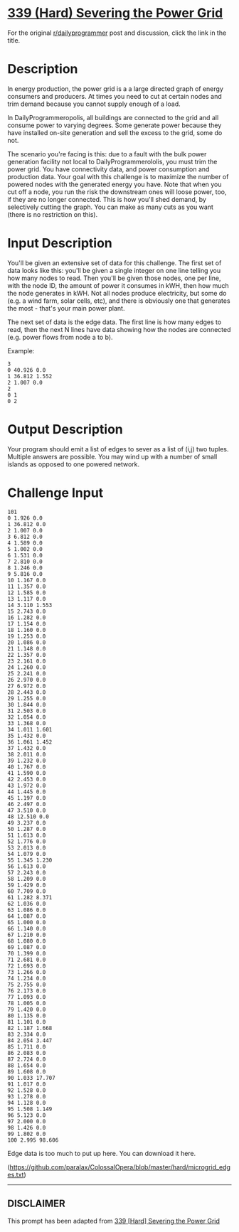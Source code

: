 # [339 (Hard) Severing the Power Grid](https://www.reddit.com/r/dailyprogrammer/comments/7c4bju/20171110_challenge_339_hard_severing_the_power/)

For the original [r/dailyprogrammer](https://www.reddit.com/r/dailyprogrammer/) post and discussion, click the link in the title.

# Description
In energy production, the power grid is a a large directed graph of energy consumers and producers. At times you need to cut at certain nodes and trim demand because you cannot supply enough of a load. 

In DailyProgrammeropolis, all buildings are connected to the grid and all consume power to varying degrees. Some generate power because they have installed on-site generation and sell the excess to the grid, some do not.

The scenario you're facing is this: due to a fault with the bulk power generation facility not local to DailyProgrammerololis, you must trim the power grid. You have connectivity data, and power consumption and production data. Your goal with this challenge is to maximize the number of powered nodes with the generated energy you have. Note that when you cut off a node, you run the risk the downstream ones will loose power, too, if they are no longer connected. This is how you'll shed demand, by selectively cutting the graph. You can make as many cuts as you want (there is no restriction on this). 

# Input Description
You'll be given an extensive set of data for this challenge. The first set of data looks like this: you'll be given a single integer on one line telling you how many nodes to read. Then you'll be given those nodes, one per line, with the node ID, the amount of power it consumes in kWH, then how much the node generates in kWH. Not all nodes produce electricity, but some do (e.g. a wind farm, solar cells, etc), and there is obviously one that generates the most - that's your main power plant.

The next set of data is the edge data. The first line is how many edges to read, then the next N lines have data showing how the nodes are connected (e.g. power flows from node a to b). 

Example:


```
3
0 40.926 0.0
1 36.812 1.552
2 1.007 0.0
2
0 1
0 2
```
# Output Description
Your program should emit a list of edges to sever as a list of (i,j) two tuples. Multiple answers are possible. You may wind up with a number of small islands as opposed to one powered network.

# Challenge Input

```
101
0 1.926 0.0
1 36.812 0.0
2 1.007 0.0
3 6.812 0.0
4 1.589 0.0
5 1.002 0.0
6 1.531 0.0
7 2.810 0.0
8 1.246 0.0
9 5.816 0.0
10 1.167 0.0
11 1.357 0.0
12 1.585 0.0
13 1.117 0.0
14 3.110 1.553
15 2.743 0.0
16 1.282 0.0
17 1.154 0.0
18 1.160 0.0
19 1.253 0.0
20 1.086 0.0
21 1.148 0.0
22 1.357 0.0
23 2.161 0.0
24 1.260 0.0
25 2.241 0.0
26 2.970 0.0
27 6.972 0.0
28 2.443 0.0
29 1.255 0.0
30 1.844 0.0
31 2.503 0.0
32 1.054 0.0
33 1.368 0.0
34 1.011 1.601
35 1.432 0.0
36 1.061 1.452
37 1.432 0.0
38 2.011 0.0
39 1.232 0.0
40 1.767 0.0
41 1.590 0.0
42 2.453 0.0
43 1.972 0.0
44 1.445 0.0
45 1.197 0.0
46 2.497 0.0
47 3.510 0.0
48 12.510 0.0
49 3.237 0.0
50 1.287 0.0
51 1.613 0.0
52 1.776 0.0
53 2.013 0.0
54 1.079 0.0
55 1.345 1.230
56 1.613 0.0
57 2.243 0.0
58 1.209 0.0
59 1.429 0.0
60 7.709 0.0
61 1.282 8.371
62 1.036 0.0
63 1.086 0.0
64 1.087 0.0
65 1.000 0.0
66 1.140 0.0
67 1.210 0.0
68 1.080 0.0
69 1.087 0.0
70 1.399 0.0
71 2.681 0.0
72 1.693 0.0
73 1.266 0.0
74 1.234 0.0
75 2.755 0.0
76 2.173 0.0
77 1.093 0.0
78 1.005 0.0
79 1.420 0.0
80 1.135 0.0
81 1.101 0.0
82 1.187 1.668
83 2.334 0.0
84 2.054 3.447
85 1.711 0.0
86 2.083 0.0
87 2.724 0.0
88 1.654 0.0
89 1.608 0.0
90 1.033 17.707
91 1.017 0.0
92 1.528 0.0
93 1.278 0.0
94 1.128 0.0
95 1.508 1.149
96 5.123 0.0
97 2.000 0.0
98 1.426 0.0
99 1.802 0.0
100 2.995 98.606
```
Edge data is too much to put up here. You can download it here.

(https://github.com/paralax/ColossalOpera/blob/master/hard/microgrid_edges.txt)

----
## **DISCLAIMER**
This prompt has been adapted from [339 [Hard] Severing the Power Grid](https://www.reddit.com/r/dailyprogrammer/comments/7c4bju/20171110_challenge_339_hard_severing_the_power/
)
